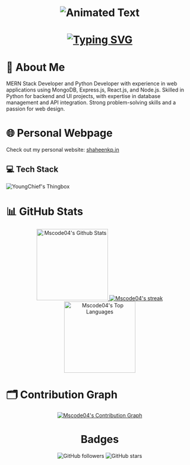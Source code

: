 

<h1 align="center">
  <img src="https://user-images.githubusercontent.com/10498744/210012254-234538ff-d198-48aa-8964-37e6fd45d227.gif" alt="Animated Text">
</h1>

<h1 align="center">
  <a href="#">
    <img src="https://readme-typing-svg.herokuapp.com?font=Fira+Code&weight=600&size=30&pause=1000&color=00FF00&center=true&vCenter=true&width=500&lines=Mohammed+Shaheen+KP;PYTHON+DEVELOPER;MERN+STACK+DEVELOPER" alt="Typing SVG">
  </a>
</h1>

# 💫 About Me
MERN Stack Developer and Python Developer with experience in web applications using MongoDB, Express.js, React.js, and Node.js. Skilled in Python for backend and UI projects, with expertise in database management and API integration. Strong problem-solving skills and a passion for web design.


# 🌐 Personal Webpage
Check out my personal website: [shaheenkp.in](https://shaheenkp.in/)


## 💻 Tech Stack


![YoungChief's Thingbox](https://skillicons.dev/icons?i=firebase,git,github,githubactions,gitlab,html,css,postman,linkedin,androidstudio,vscode,bootstrap,js,jquery,express,python,mysql,mongodb,c,nodejs,flutter,react,powershell,angular,bootstrap,django,express,flutter,tailwind,stackoverflow,&theme=dark)



# 📊 GitHub Stats
<div align="center">
  <a href="https://github.com/Mscode04/github-readme-stats">
    <img alt="Mscode04's Github Stats" src="https://github-readme-stats.vercel.app/api?username=Mscode04&theme=radical&hide_border=true&include_all_commits=true&count_private=true" height="192px"/>
  </a>
  <a href="https://github.com/Mscode04/github-readme-streak-stats">
    <img title="🔥 Get streak stats for your profile at git.io/streak-stats" alt="Mscode04's streak" src="https://streak-stats.demolab.com/?user=Mscode04&theme=radical&hide_border=true"/>
  </a>
  <a href="https://github.com/Mscode04/github-readme-stats">
    <img alt="Mscode04's Top Languages" src="https://github-readme-stats.vercel.app/api/top-langs/?username=Mscode04&langs_count=8&layout=compact&theme=radical&hide_border=true" height="192px"/>
  </a>
</div>

# 🗂 Contribution Graph
<div align="center">
  <a href="https://github.com/Mscode04/github-readme-activity-graph">
    <img alt="Mscode04's Contribution Graph" src="https://github-readme-activity-graph.vercel.app/graph/?username=Mscode04&bg_color=1F222E&color=F8D866&line=F85D7F&point=FFFFFF&hide_border=true"/>
  </a>
</div>



<h1 align="center">Badges</h1>

<p align="center">
  <!-- Example badges -->
  <img src="https://img.shields.io/github/followers/Mscode04?style=social" alt="GitHub followers" />
  <img src="https://img.shields.io/github/stars/Mscode04?style=social" alt="GitHub stars" />
</p>



</details>
